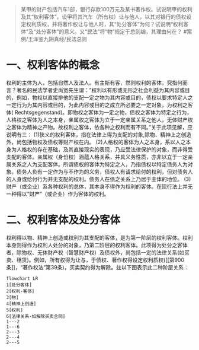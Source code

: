 >某甲的财产包括汽车1部，银行存款100万元及某书著作权。试说明甲的权利及其“权利客体”。设甲将其汽车（所有权）让与他人，以其对银行的债权设定权利质权，并将著作权让与他人时，其“处分客体”为何？试说明“权利客体”及“处分客体”的意义。又“民法”将“物”规定于总则编，其理由何在？ #案例/王泽鉴九阴真经/民法总则 

# 一、权利客体的概念

权利的主体为人，包括自然人及法人。有主斯有客，然则权利的客体，究指何而言？著名的民法学者史尚宽先生谓：“权利以有形或无形之社会利益为其内容或目的，例如，物权以直接排他的支配一定之物为其内容或目的，债权以要求特定人之一定行为为其内容或目的，为此内容或目的之成立所必要之一定对象，为权利之客体( Rechtsgegenstand)。即物权之客体为一定之物，债权之客体为特定之行为，人格权之客体为人之本身，亲属权之客体为立于一定亲属关系之他人，无体财产权之客体为精神之产物。故权利之客体，依各种之权利而有不同。”关于此项见解，应说明有三：
(1)狭义的权利客体，指在法律上得为支配的对象,除物、精神上之创造外，尚包括物权及债权等财产权在内。
(2)人格权的客体为人之本身，系以人之本身为人格权的存在基础，及其直接现实的表现，乃应受法律保护的对象，而非得受支配的客体。亲属权（身份权）涵蕴人格关系，并具义务性质，亦非以立于一定亲属关系之人为支配客体。所谓债权的客体为特定之人，乃指债权以特定债务人为对象，债务人负有一定作为与不作为的义务，债权人有请求给付的权利，但对债务人的人身或给付行为并无支配的权利。债务人在债之关系上乃居于主体的地位。
(3)财产（或企业）系各种权利的总体，其本身不得作为权利的客体。在现行法上并无一种得以“财产”（或企业）作为客体的权利。

# 二、权利客体及处分客体

权利得以物、精神上创造或权利为其支配的客体，是为第一阶层的权利客体。权利本身则得作为权利人处分的对象，乃第二阶层的权利客体。此项得为处分之客体者，除物权、无体财产权（智慧财产权）及债权外，尚包括一定的法律关系(如买卖、租赁)。例如，所有权得为让与，于债权、著作权得设定权利质权([[第900条]]，“著作权法”第39条)，买卖契约得为解除。兹以下图表示此二种阶层关系：
```mermaid
flowchart LR
1[处分客体]
2[权利-客体]
3[物]
4[精神上创造]
5[权利]
6[法律关系-如解除买卖合同]
1---2
1---6
2---3
2---4
2---5
```